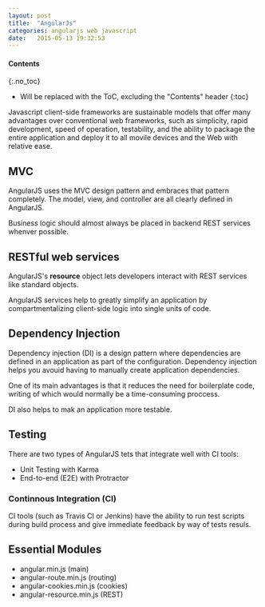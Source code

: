 ```yaml
---
layout: post
title:  "AngularJs"
categories: angularjs web javascript
date:   2015-05-13 19:32:53
---
```


#### Contents
{:.no_toc}

* Will be replaced with the ToC, excluding the "Contents" header
{:toc}

Javascript client-side frameworks are sustainable models that offer many advantages over conventional web frameworks, such as simplicity, rapid development, speed of operation, testability, and the ability to package the entire application and deploy it to all movile devices and the Web with relative ease.

## MVC

AngularJS uses the MVC design pattern and embraces that pattern completely. The model, view, and controller are all clearly defined in AngularJS.

Business logic should almost always be placed in backend REST services whenver possible.

## RESTful web services

AngularJS's **resource** object lets developers interact with  REST services like standard objects.

AngularJS services help to greatly simplify an application by compartmentalizing client-side logic into single units of code.

## Dependency Injection

Dependency injection (DI) is a design pattern where dependencies are defined in an application as part of the configuration. Dependency injection helps you avouid having to manually create application dependencies.

One of its main advantages is that it reduces the need for boilerplate code, writing of which would normally be a time-consuming proccess.

DI also helps to mak an application more testable.

## Testing

There are two types of AngularJS tets that integrate well with CI tools:

* Unit Testing with Karma
* End-to-end (E2E) with Protractor

### Continnous Integration (CI)

CI tools (such as Travis CI or Jenkins) have the ability to run test scripts during build process and give immediate feedback by way of tests resuls.

## Essential Modules

* angular.min.js (main)
* angular-route.min.js (routing)
* angular-cookies.min.js (cookies)
* angular-resource.min.js (REST)

